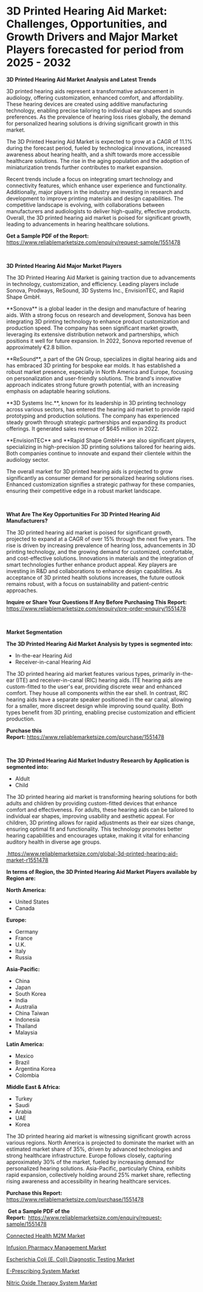 <p><h1>3D Printed Hearing Aid Market: Challenges, Opportunities, and Growth Drivers and Major Market Players forecasted for period from 2025 - 2032</h1></p><p><strong>3D Printed Hearing Aid Market Analysis and Latest Trends</strong></p>
<p><p>3D printed hearing aids represent a transformative advancement in audiology, offering customization, enhanced comfort, and affordability. These hearing devices are created using additive manufacturing technology, enabling precise tailoring to individual ear shapes and sounds preferences. As the prevalence of hearing loss rises globally, the demand for personalized hearing solutions is driving significant growth in this market.</p><p>The 3D Printed Hearing Aid Market is expected to grow at a CAGR of 11.1% during the forecast period, fueled by technological innovations, increased awareness about hearing health, and a shift towards more accessible healthcare solutions. The rise in the aging population and the adoption of miniaturization trends further contributes to market expansion. </p><p>Recent trends include a focus on integrating smart technology and connectivity features, which enhance user experience and functionality. Additionally, major players in the industry are investing in research and development to improve printing materials and design capabilities. The competitive landscape is evolving, with collaborations between manufacturers and audiologists to deliver high-quality, effective products. Overall, the 3D printed hearing aid market is poised for significant growth, leading to advancements in hearing healthcare solutions.</p></p>
<p><strong>Get a Sample PDF of the Report:&nbsp;</strong> <a href="https://www.reliablemarketsize.com/enquiry/request-sample/1551478?utm_campaign=1898&utm_medium=2&utm_source=Github&utm_content=ia&utm_term=03032025&utm_id=3d-printed-hearing-aid">https://www.reliablemarketsize.com/enquiry/request-sample/1551478</a></p>
<p>&nbsp;</p>
<p><strong>3D Printed Hearing Aid Major Market Players</strong></p>
<p><p>The 3D Printed Hearing Aid Market is gaining traction due to advancements in technology, customization, and efficiency. Leading players include Sonova, Prodways, ReSound, 3D Systems Inc., EnvisionTEC, and Rapid Shape GmbH.</p><p>**Sonova** is a global leader in the design and manufacture of hearing aids. With a strong focus on research and development, Sonova has been integrating 3D printing technology to enhance product customization and production speed. The company has seen significant market growth, leveraging its extensive distribution network and partnerships, which positions it well for future expansion. In 2022, Sonova reported revenue of approximately €2.8 billion.</p><p>**ReSound**, a part of the GN Group, specializes in digital hearing aids and has embraced 3D printing for bespoke ear molds. It has established a robust market presence, especially in North America and Europe, focusing on personalization and user-friendly solutions. The brand's innovative approach indicates strong future growth potential, with an increasing emphasis on adaptable hearing solutions.</p><p>**3D Systems Inc.**, known for its leadership in 3D printing technology across various sectors, has entered the hearing aid market to provide rapid prototyping and production solutions. The company has experienced steady growth through strategic partnerships and expanding its product offerings. It generated sales revenue of $645 million in 2022.</p><p>**EnvisionTEC** and **Rapid Shape GmbH** are also significant players, specializing in high-precision 3D printing solutions tailored for hearing aids. Both companies continue to innovate and expand their clientele within the audiology sector.</p><p>The overall market for 3D printed hearing aids is projected to grow significantly as consumer demand for personalized hearing solutions rises. Enhanced customization signifies a strategic pathway for these companies, ensuring their competitive edge in a robust market landscape.</p></p>
<p>&nbsp;</p>
<p><strong>What Are The Key Opportunities For 3D Printed Hearing Aid Manufacturers?</strong></p>
<p><p>The 3D printed hearing aid market is poised for significant growth, projected to expand at a CAGR of over 15% through the next five years. The rise is driven by increasing prevalence of hearing loss, advancements in 3D printing technology, and the growing demand for customized, comfortable, and cost-effective solutions. Innovations in materials and the integration of smart technologies further enhance product appeal. Key players are investing in R&D and collaborations to enhance design capabilities. As acceptance of 3D printed health solutions increases, the future outlook remains robust, with a focus on sustainability and patient-centric approaches.</p></p>
<p><strong>Inquire or Share Your Questions If Any Before Purchasing This Report:</strong> <a href="https://www.reliablemarketsize.com/enquiry/pre-order-enquiry/1551478?utm_campaign=1898&utm_medium=2&utm_source=Github&utm_content=ia&utm_term=03032025&utm_id=3d-printed-hearing-aid">https://www.reliablemarketsize.com/enquiry/pre-order-enquiry/1551478</a></p>
<p>&nbsp;</p>
<p><strong>Market Segmentation</strong></p>
<p><strong>The 3D Printed Hearing Aid Market Analysis by types is segmented into:</strong></p>
<p><ul><li>In-the-ear Hearing Aid</li><li>Receiver-in-canal Hearing Aid</li></ul></p>
<p><p>The 3D printed hearing aid market features various types, primarily in-the-ear (ITE) and receiver-in-canal (RIC) hearing aids. ITE hearing aids are custom-fitted to the user's ear, providing discrete wear and enhanced comfort. They house all components within the ear shell. In contrast, RIC hearing aids have a separate speaker positioned in the ear canal, allowing for a smaller, more discreet design while improving sound quality. Both types benefit from 3D printing, enabling precise customization and efficient production.</p></p>
<p><strong>Purchase this Report:&nbsp;</strong><a href="https://www.reliablemarketsize.com/purchase/1551478?utm_campaign=1898&utm_medium=2&utm_source=Github&utm_content=ia&utm_term=03032025&utm_id=3d-printed-hearing-aid">https://www.reliablemarketsize.com/purchase/1551478</a></p>
<p>&nbsp;</p>
<p><strong>The 3D Printed Hearing Aid Market Industry Research by Application is segmented into:</strong></p>
<p><ul><li>Aldult</li><li>Child</li></ul></p>
<p><p>The 3D printed hearing aid market is transforming hearing solutions for both adults and children by providing custom-fitted devices that enhance comfort and effectiveness. For adults, these hearing aids can be tailored to individual ear shapes, improving usability and aesthetic appeal. For children, 3D printing allows for rapid adjustments as their ear sizes change, ensuring optimal fit and functionality. This technology promotes better hearing capabilities and encourages uptake, making it vital for enhancing auditory health in diverse age groups.</p></p>
<p><a href="https://www.reliablemarketsize.com/global-3d-printed-hearing-aid-market-r1551478?utm_campaign=1898&utm_medium=2&utm_source=Github&utm_content=ia&utm_term=03032025&utm_id=3d-printed-hearing-aid">&nbsp;https://www.reliablemarketsize.com/global-3d-printed-hearing-aid-market-r1551478</a></p>
<p><strong>In terms of Region, the 3D Printed Hearing Aid Market Players available by Region are:</strong></p>
<p>
    <p> <strong> North America: </strong>
        <ul>
            <li>United States</li>
            <li>Canada</li>
        </ul>
        </p> 
    <p> <strong> Europe: </strong>
        <ul>
            <li>Germany</li>
            <li>France</li>
            <li>U.K.</li>
            <li>Italy</li>
            <li>Russia</li>
        </ul>
        </p> 
    <p> <strong> Asia-Pacific: </strong>
        <ul>
            <li>China</li>
            <li>Japan</li>
            <li>South Korea</li>
            <li>India</li>
            <li>Australia</li>
            <li>China Taiwan</li>
            <li>Indonesia</li>
            <li>Thailand</li>
            <li>Malaysia</li>
        </ul>
        </p> 
    <p> <strong> Latin America: </strong>
        <ul>
            <li>Mexico</li>
            <li>Brazil</li>
            <li>Argentina Korea</li>
            <li>Colombia</li>
        </ul>
        </p> 
    <p> <strong> Middle East & Africa: </strong>
        <ul>
            <li>Turkey</li>
            <li>Saudi</li>
            <li>Arabia</li>
            <li>UAE</li>
            <li>Korea</li>
        </ul>
    </p>
    </p>
<p><p>The 3D printed hearing aid market is witnessing significant growth across various regions. North America is projected to dominate the market with an estimated market share of 35%, driven by advanced technologies and strong healthcare infrastructure. Europe follows closely, capturing approximately 30% of the market, fueled by increasing demand for personalized hearing solutions. Asia-Pacific, particularly China, exhibits rapid expansion, collectively holding around 25% market share, reflecting rising awareness and accessibility in hearing healthcare services.</p></p>
<p><strong>Purchase this Report: </strong><a href="https://www.reliablemarketsize.com/purchase/1551478?utm_campaign=1898&utm_medium=2&utm_source=Github&utm_content=ia&utm_term=03032025&utm_id=3d-printed-hearing-aid">https://www.reliablemarketsize.com/purchase/1551478</a></p>
<p>&nbsp;<strong>Get a Sample PDF of the Report:&nbsp;&nbsp;</strong><a href="https://www.reliablemarketsize.com/enquiry/request-sample/1551478?utm_campaign=1898&utm_medium=2&utm_source=Github&utm_content=ia&utm_term=03032025&utm_id=3d-printed-hearing-aid">https://www.reliablemarketsize.com/enquiry/request-sample/1551478</a></p>
<p><strong></strong></p>
<p><p><a href="https://github.com/bmorecock/Market-Research-Report-List-6/blob/main/connected-health-m2m-market.md?utm_campaign=1898&utm_medium=2&utm_source=Github&utm_content=ia&utm_term=03032025&utm_id=3d-printed-hearing-aid">Connected Health M2M Market</a></p><p><a href="https://github.com/gasikcalbos8/Market-Research-Report-List-1/blob/main/infusion-pharmacy-management-market.md?utm_campaign=1898&utm_medium=2&utm_source=Github&utm_content=ia&utm_term=03032025&utm_id=3d-printed-hearing-aid">Infusion Pharmacy Management Market</a></p><p><a href="https://github.com/vaduzunny/Market-Research-Report-List-1/blob/main/escherichia-coli-e-coli-diagnostic-testing-market.md?utm_campaign=1898&utm_medium=2&utm_source=Github&utm_content=ia&utm_term=03032025&utm_id=3d-printed-hearing-aid">Escherichia Coli (E. Coli) Diagnostic Testing Market</a></p><p><a href="https://github.com/Krish2023na/Market-Research-Report-List-7/blob/main/e-prescribing-system-market.md?utm_campaign=1898&utm_medium=2&utm_source=Github&utm_content=ia&utm_term=03032025&utm_id=3d-printed-hearing-aid">E-Prescribing System Market</a></p><p><a href="https://github.com/RickHolmes3/Market-Research-Report-List-7/blob/main/nitric-oxide-therapy-system-market.md?utm_campaign=1898&utm_medium=2&utm_source=Github&utm_content=ia&utm_term=03032025&utm_id=3d-printed-hearing-aid">Nitric Oxide Therapy System Market</a></p></p>